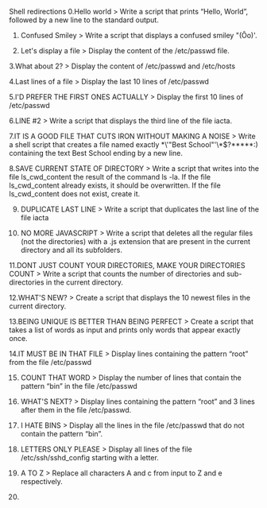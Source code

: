 Shell redirections
0.Hello world > Write a script that prints “Hello, World”, followed by a new line to the standard output.

1. Confused Smiley > Write a script that displays a confused smiley "(Ôo)'.

2. Let's display a file > Display the content of the /etc/passwd file.

3.What about 2? > Display the content of /etc/passwd and /etc/hosts

4.Last lines of a file > Display the last 10 lines of /etc/passwd

5.I'D PREFER THE FIRST ONES ACTUALLY > Display the first 10 lines of /etc/passwd

6.LINE #2 > Write a script that displays the third line of the file iacta.

7.IT IS A GOOD FILE THAT CUTS IRON WITHOUT MAKING A NOISE > Write a shell script that creates a file named exactly \*\\'"Best School"\'\\*$\?\*\*\*\*\*:) containing the text Best School ending by a new line.

8.SAVE CURRENT STATE OF DIRECTORY > Write a script that writes into the file ls_cwd_content the result of the command ls -la. If the file ls_cwd_content already exists, it should be overwritten. If the file ls_cwd_content does not exist, create it.

9. DUPLICATE LAST LINE > Write a script that duplicates the last line of the file iacta

10. NO MORE JAVASCRIPT > Write a script that deletes all the regular files (not the directories) with a .js extension that are present in the current directory and all its subfolders.

11.DONT JUST COUNT YOUR DIRECTORIES, MAKE YOUR DIRECTORIES COUNT > Write a script that counts the number of directories and sub-directories in the current directory.

12.WHAT'S NEW? > Create a script that displays the 10 newest files in the current directory.


13.BEING UNIQUE IS BETTER THAN BEING PERFECT > Create a script that takes a list of words as input and prints only words that appear exactly once.


14.IT MUST BE IN THAT FILE > Display lines containing the pattern “root” from the file /etc/passwd


15. COUNT THAT WORD > Display the number of lines that contain the pattern “bin” in the file /etc/passwd


16. WHAT'S NEXT? > Display lines containing the pattern “root” and 3 lines after them in the file /etc/passwd.


17. I HATE BINS > Display all the lines in the file /etc/passwd that do not contain the pattern “bin”.

18. LETTERS ONLY PLEASE > Display all lines of the file /etc/ssh/sshd_config starting with a letter.

19. A TO Z > Replace all characters A and c from input to Z and e respectively.


20. 



































 
